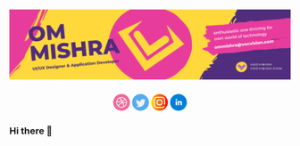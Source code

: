 # [![Om Mishra Header](https://github.com/ommishraa/ommishraa/blob/main/assets/Header.png)](https://vocvision.com/)

<p align='center'>
<a href="https://dribbble.com/Om_mishraa"><img height="30" src="https://github.com/ommishraa/ommishraa/blob/main/assets/icons/dribbble.svg?raw=true"></a>
<a href="https://twitter.com/Om_Vocvision"><img height="30" src="https://github.com/ommishraa/ommishraa/blob/main/assets/icons/twitter.svg?raw=true"></a>
<a href="https://www.instagram.com/om_vocvision/"><img height="30" src="https://github.com/ommishraa/ommishraa/blob/main/assets/icons/instagram.svg?raw=true"></a>
<a href="https://www.linkedin.com/in/om-mishra-827143205/"><img height="30" src="https://github.com/ommishraa/ommishraa/blob/main/assets/icons/iconmonstr-linkedin-4%201.svg?raw=true"></a>
</p>

### Hi there 👋